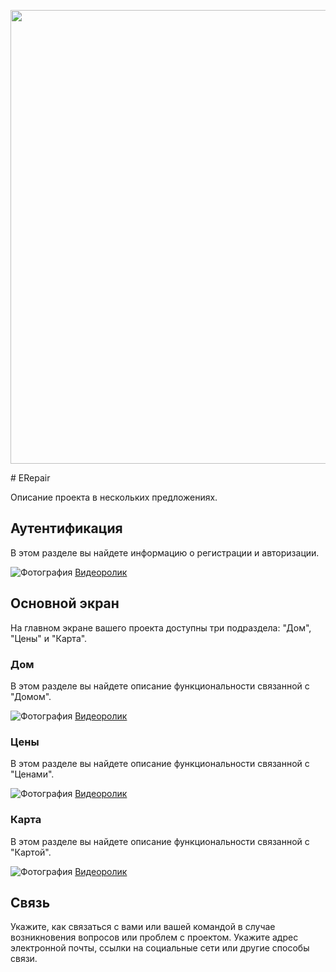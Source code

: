 <p align="center">
      <img src="[Project Logo Url](https://img.freepik.com/free-vector/bird-colorful-logo-gradient-vector_343694-1365.jpg)" width="726">
</p>
# ERepair

Описание проекта в нескольких предложениях.

## Аутентификация

В этом разделе вы найдете информацию о регистрации и авторизации.

![Фотография](ссылка_на_фото)
[Видеоролик](ссылка_на_видео)

## Основной экран

На главном экране вашего проекта доступны три подраздела: "Дом", "Цены" и "Карта".

### Дом

В этом разделе вы найдете описание функциональности связанной с "Домом".

![Фотография](ссылка_на_фото)
[Видеоролик](ссылка_на_видео)

### Цены

В этом разделе вы найдете описание функциональности связанной с "Ценами".

![Фотография](ссылка_на_фото)
[Видеоролик](ссылка_на_видео)

### Карта

В этом разделе вы найдете описание функциональности связанной с "Картой".

![Фотография](ссылка_на_фото)
[Видеоролик](ссылка_на_видео)


## Связь

Укажите, как связаться с вами или вашей командой в случае возникновения вопросов или проблем с проектом. Укажите адрес электронной почты, ссылки на социальные сети или другие способы связи.
